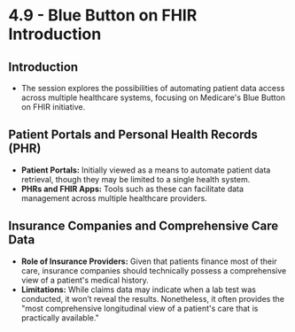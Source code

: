 # 4.9 - Blue Button on FHIR Introduction

## Introduction
- The session explores the possibilities of automating patient data access across multiple healthcare systems, focusing on Medicare's Blue Button on FHIR initiative.

## Patient Portals and Personal Health Records (PHR)
- **Patient Portals:** Initially viewed as a means to automate patient data retrieval, though they may be limited to a single health system.
- **PHRs and FHIR Apps:** Tools such as these can facilitate data management across multiple healthcare providers.

## Insurance Companies and Comprehensive Care Data
- **Role of Insurance Providers:** Given that patients finance most of their care, insurance companies should technically possess a comprehensive view of a patient's medical history.
- **Limitations:** While claims data may indicate when a lab test was conducted, it won’t reveal the results. Nonetheless, it often provides the "most comprehensive longitudinal view of a patient's care that is practically available."

